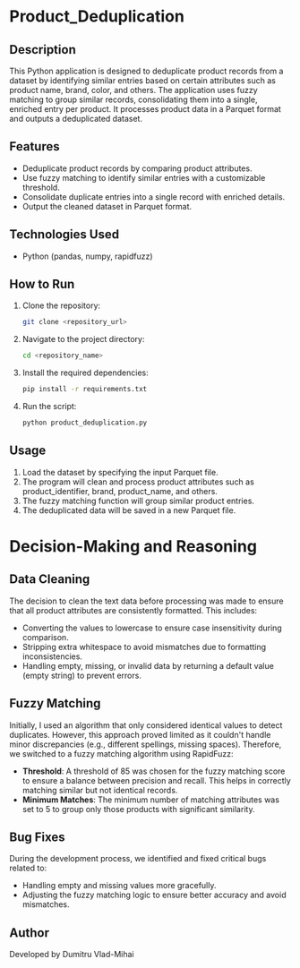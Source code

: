 # Product_Deduplication

## Description
This Python application is designed to deduplicate product records from a dataset by identifying similar entries based on certain attributes such as product name, brand, color, and others. The application uses fuzzy matching to group similar records, consolidating them into a single, enriched entry per product. It processes product data in a Parquet format and outputs a deduplicated dataset.

## Features
- Deduplicate product records by comparing product attributes.
- Use fuzzy matching to identify similar entries with a customizable threshold.
- Consolidate duplicate entries into a single record with enriched details.
- Output the cleaned dataset in Parquet format.

## Technologies Used
- Python (pandas, numpy, rapidfuzz)

## How to Run
1. Clone the repository:
   ```bash
   git clone <repository_url>
   ```
2. Navigate to the project directory:
   ```bash
   cd <repository_name>
   ```
3. Install the required dependencies:
   ```bash
   pip install -r requirements.txt
   ```
4. Run the script:
   ```bash
   python product_deduplication.py
   ```

## Usage
1. Load the dataset by specifying the input Parquet file.
2. The program will clean and process product attributes such as product_identifier, brand, product_name, and others.
3. The fuzzy matching function will group similar product entries.
4. The deduplicated data will be saved in a new Parquet file.

# Decision-Making and Reasoning
## Data Cleaning
The decision to clean the text data before processing was made to ensure that all product attributes are consistently formatted. This includes:
- Converting the values to lowercase to ensure case insensitivity during comparison.
- Stripping extra whitespace to avoid mismatches due to formatting inconsistencies.
- Handling empty, missing, or invalid data by returning a default value (empty string) to prevent errors.
## Fuzzy Matching
Initially, I used an algorithm that only considered identical values to detect duplicates. However, this approach proved limited as it couldn't handle minor discrepancies (e.g., different spellings, missing spaces). Therefore, we switched to a fuzzy matching algorithm using RapidFuzz:
- **Threshold**: A threshold of 85 was chosen for the fuzzy matching score to ensure a balance between precision and recall. This helps in correctly matching similar but not identical records.
- **Minimum Matches**: The minimum number of matching attributes was set to 5 to group only those products with significant similarity.
## Bug Fixes
During the development process, we identified and fixed critical bugs related to:
- Handling empty and missing values more gracefully.
- Adjusting the fuzzy matching logic to ensure better accuracy and avoid mismatches.
  
## Author
Developed by Dumitru Vlad-Mihai

